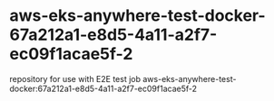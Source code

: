 # aws-eks-anywhere-test-docker-67a212a1-e8d5-4a11-a2f7-ec09f1acae5f-2
repository for use with E2E test job aws-eks-anywhere-test-docker:67a212a1-e8d5-4a11-a2f7-ec09f1acae5f-2
